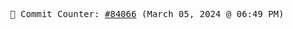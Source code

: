 <p align="center">
    <samp>
        📮 Commit Counter: <a href="https://github.com/Javascript-void0/Javascript-void0/commits/main">#84066</a> (March 05, 2024 @ 06:49 PM)
    </samp>
</p>